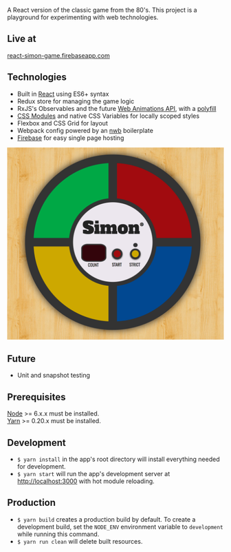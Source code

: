 A React version of the classic game from the 80's. This project is a playground for experimenting with web technologies.

## Live at
[react-simon-game.firebaseapp.com](https://react-simon-game.firebaseapp.com)

## Technologies
  * Built in [React] using ES6+ syntax
  * Redux store for managing the game logic
  * RxJS's Observables and the future [Web Animations API][web-animations-api], with a [polyfill][animations-polyfill]
  * [CSS Modules][css-modules] and native CSS Variables for locally scoped styles
  * Flexbox and CSS Grid for layout
  * Webpack config powered by an [nwb] boilerplate
  * [Firebase] for easy single page hosting

![Screenshot](/public/old_screenshot.png?raw=true)

## Future
  * Unit and snapshot testing

## Prerequisites
[Node] >= 6.x.x must be installed.
<br />
[Yarn] >= 0.20.x must be installed.

## Development
- `$ yarn install` in the app's root directory will install everything needed for development.
- `$ yarn start` will run the app's development server at <http://localhost:3000> with hot module reloading.

## Production
- `$ yarn build` creates a production build by default.
   To create a development build, set the `NODE_ENV` environment variable to `development` while running this command.
- `$ yarn run clean` will delete built resources.

[web-animations-api]: https://developer.mozilla.org/en-US/docs/Web/API/Web_Animations_API
[animations-polyfill]: https://github.com/web-animations/web-animations-js
[react]: https://github.com/facebook/react
[redux]: https://github.com/reactjs/redux
[mobx]: https://mobx.js.org/
[nwb]: https://github.com/insin/nwb
[firebase]: https://firebase.google.com/docs/reference/rest/database/
[css-modules]: https://github.com/css-modules/css-modules
[node]: http://nodejs.org/
[yarn]: http://yarnpkg.com/
